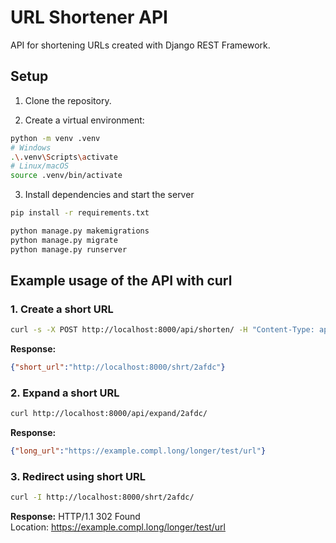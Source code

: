# URL Shortener API

API for shortening URLs created with Django REST Framework.

## Setup

1. Clone the repository.

2. Create a virtual environment:

```bash
python -m venv .venv
# Windows
.\.venv\Scripts\activate
# Linux/macOS
source .venv/bin/activate
```

3. Install dependencies and start the server
```bash
pip install -r requirements.txt

python manage.py makemigrations
python manage.py migrate
python manage.py runserver
```

## Example usage of the API with curl

### 1. Create a short URL
```bash
curl -s -X POST http://localhost:8000/api/shorten/ -H "Content-Type: application/json" -d "{\"long_url\": \"https://example.compl.long/longer/test/url\"}"
```

**Response:**

```json
{"short_url":"http://localhost:8000/shrt/2afdc"}
```



### 2. Expand a short URL
```bash
curl http://localhost:8000/api/expand/2afdc/
```

**Response:**

```json
{"long_url":"https://example.compl.long/longer/test/url"}
```

### 3. Redirect using short URL
```bash
curl -I http://localhost:8000/shrt/2afdc/
```

**Response:**
HTTP/1.1 302 Found  
Location: https://example.compl.long/longer/test/url
